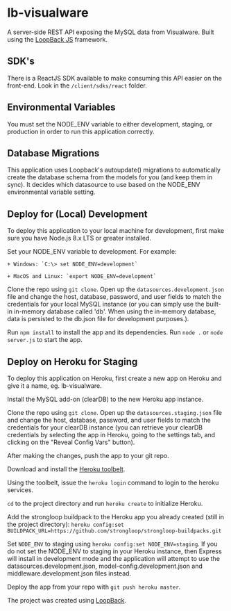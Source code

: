 # lb-visualware
A server-side REST API exposing the MySQL data from Visualware.
Built using the [LoopBack JS](https://loopback.io) framework.

## SDK's
There is a ReactJS SDK available to make consuming this API
easier on the front-end. Look in the `/client/sdks/react` folder.

## Environmental Variables
You must set the NODE_ENV variable to either development, staging, or
production in order to run this application correctly.

## Database Migrations
This application uses Loopback's autoupdate() migrations to automatically
create the database schema from the models for you (and keep them in sync). 
It decides which datasource to use based on the NODE_ENV environmental 
variable setting.

## Deploy for (Local) Development
To deploy this application to your local machine for development, first 
make sure you have Node.js 8.x LTS or greater installed.

Set your NODE_ENV variable to development. For example:

    + Windows: `C:\> set NODE_ENV=development`
    
    + MacOS and Linux: `export NODE_ENV=development`

Clone the repo using `git clone`. Open up the `datasources.development.json`
file and change the host, database, password, and user fields to match
the credentials for your local MySQL instance (or you can simply use the
built-in in-memory database called 'db'. When using the in-memory database, 
data is persisted to the db.json file for development purposes.).

Run `npm install` to install the app and its dependencies. Run `node .` or
`node server.js` to start the app.

## Deploy on Heroku for Staging
To deploy this application on Heroku, first create a new app
on Heroku and give it a name, eg. lb-visualware.

Install the MySQL add-on (clearDB) to the new Heroku app
instance.

Clone the repo using `git clone`. Open up the `datasources.staging.json`
file and change the host, database, password, and user fields to match
the credentials for your clearDB instance (you can retrieve your clearDB 
credentials by selecting the app in Heroku, going to the settings tab, and 
clicking on the "Reveal Config Vars" button).

After making the changes, push the app to your git repo.

Download and install the [Heroku toolbelt](https://toolbelt.heroku.com/).

Using the toolbelt, issue the `heroku login` command to login 
to the heroku services.

`cd` to the project directory and run `heroku create` to 
initialize Heroku.

Add the strongloop buildpack to the Heroku app you already 
created (still in the project directory): `heroku config:set BUILDPACK_URL=https://github.com/strongloop/strongloop-buildpacks.git`

Set `NODE_ENV` to staging using `heroku config:set NODE_ENV=staging`.
If you do not set the NODE_ENV to staging in your Heroku instance, then
Express will install in development mode and the application will attempt
to use the datasources.development.json, model-config.development.json and middleware.development.json files instead.

Deploy the app from your repo with `git push heroku master`.

The project was created using [LoopBack](http://loopback.io).